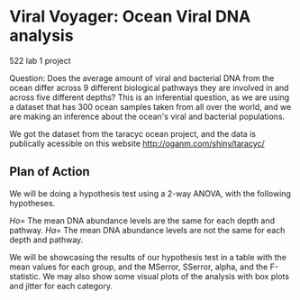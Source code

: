 
# Viral Voyager: Ocean Viral DNA analysis
522 lab 1 project

Question: Does the average amount of viral and bacterial DNA from the ocean differ across 9 different biological pathways they are involved in and across five different depths?
This is an inferential question, as we are using a dataset that has 300 ocean samples taken from all over the world, and we are making an inference about the ocean's viral and bacterial populations.


We got the dataset from the taracyc ocean project, and the data is publically acessible on this website http://oganm.com/shiny/taracyc/

## Plan of Action

We will be doing a hypothesis test using a 2-way ANOVA, with the following hypotheses.

$Ho=$ The mean DNA abundance levels are the same for each depth and pathway.
$Ha=$  The mean DNA abundance levels are not the same for each depth and pathway.

We will be showcasing the results of our hypothesis test in a table with the mean values for each group, and the MSerror, SSerror, alpha, and the F-statistic. We may also show some visual plots of the analysis with box plots and jitter for each category.


